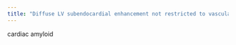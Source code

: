 ```yaml
---
title: "Diffuse LV subendocardial enhancement not restricted to vascular distribution"
---
```

cardiac amyloid

